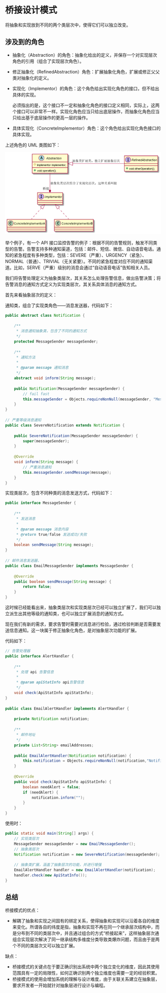 # 桥接设计模式

将抽象和实现放到不同的两个类层次中，使得它们可以独立改变。

## 涉及到的角色

- 抽象化（Abstraction）的角色：抽象化给出的定义，并保存一个对实现层次角色的引用（组合了实现层次角色）。

- 修正抽象化（RefinedAbstraction）角色：扩展抽象化角色，扩展或修正父父类对抽象化的定义。

- 实现化（Implementor）的角色：这个角色给出实现化角色的接口，但不给出具体的实现。

  必须指出的是，这个接口不一定和抽象化角色的接口定义相同，实际上，这两个接口可以非常不一样。实现化角色应当只给出底层操作，而抽象化角色应当只给出基于底层操作的更高一层的操作。

- 具体实现化（ConcreteImplementor）角色：这个角色给出实现化角色接口的具体实现。

上述角色的 UML 类图如下：

![](../images/3.2-1-桥接模式.png)

举个例子，有一个 API 接口监控告警的例子：根据不同的告警规则，触发不同类型的告警。告警支持多种通知渠道，包括：邮件、短信、微信、自动语音电话。通知的紧急程度有多种类型，包括：SEVERE（严重）、URGENCY（紧急）、NORMAL（普通）、TRIVIAL（无关紧要）。不同的紧急程度对应不同的通知渠道。比如，SERVE（严重）级别的消息会通过“自动语音电话”告知相关人员。



我们将告警处理定义为抽象类层次，其关系怎么处理告警信息，做出告警决策；将告警消息的通知方式定义为实现类层次，其关系具体消息的通知方式。

首先来看抽象层次的定义：

通知类，组合了实现类角色——消息发送器，代码如下：

```java
public abstract class Notification {

    /**
     * 消息通知抽象类，包含了不同的通知方式
     */
    protected MessageSender messageSender;

    /**
     * 通知方法
     *
     * @param message 通知消息
     */
    abstract void inform(String message);

    public Notification(MessageSender messageSender) {
        // fail fast
        this.messageSender = Objects.requireNonNull(messageSender, "MessageSender can not be null");
    }
}

// 严重等级消息通知
public class SevereNotification extends Notification {

    public SevereNotification(MessageSender messageSender) {
        super(messageSender);
    }

    @Override
    void inform(String message) {
        // 严重消息通知
        this.messageSender.sendMessage(message);
    }
}
```



实现类层次，包含不同种类的消息发送方式，代码如下：

```java
public interface MessageSender {

    /**
     * 发送消息
     *
     * @param message 消息内容
     * @return true/false 发送成功/失败
     */
    boolean sendMessage(String message);
}

// 邮件消息发送器，
public class EmailMessageSender implements MessageSender {

    @Override
    public boolean sendMessage(String message) {
        return false;
    }
}
```



这时候已经能看出来，抽象类层次和实现类层次已经可以独立扩展了，我们可以独立派生出其他等级的通知类，也可以独立扩展消息的通知方式。



现在我们有新的需求，要求告警时需要对消息进行检验，通过检验判断是否需要发送信息通知。这一块属于修正抽象化角色，是对抽象层次功能的扩展。

代码如下：

```java
// 告警处理器
public interface AlertHandler {

    /**
     * 处理 api 告警信息
     *
     * @param apiStatInfo api告警信息
     */
    void check(ApiStatInfo apiStatInfo);
}

public class EmailAlertHandler implements AlertHandler {

    private Notification notification;

    /**
     * 邮件地址
     */
    private List<String> emailAddresses;

    public EmailAlertHandler(Notification notification) {
        this.notification = Objects.requireNonNull(notification,"Notification can not be null");
    }

    @Override
    public void check(ApiStatInfo apiStatInfo) {
        boolean needAlert = false;
        if (needAlert) {
            notification.inform("");
        }
    }
}
```

使用时：

```java
public static void main(String[] args) {
    // 实现类层次
    MessageSender messageSender = new EmailMessageSender();
    // 抽象类层次
    Notification notification = new SevereNotification(messageSender);

    // 抽象类扩展，涵盖了抽象层次的功能，并进行增强
    EmailAlertHandler handler = new EmailAlertHandler(notification);
    handler.check(new ApiStatInfo());
}
```

## 总结

桥接模式的优点：

- 解耦了抽象和实现之间固有的绑定关系，使得抽象和实现可以沿着各自的维度来变化。所谓各自的纬度是指，抽象和实现不再在同一个继承层次结构中，而是分布到不同的类层次中，并且通过组合的方式“桥接起来”，这样抽象层次通组合实现层次解决了同一继承结构多维度分类导致类爆炸问题，而且由于是两个不同的类层次又可以独立扩展。

缺点：

- 桥接模式的关键点在于要正确识别出系统中两个独立变化的维度，因此其使用范围具有一定的局限性，如何正确识别两个独立维度也需要一定的经验积累。
- 桥接模式的使用会增加系统的理解与设计难度，由于关联关系建立在抽象层，要求开发者一开始就针对抽象层进行设计与编程。